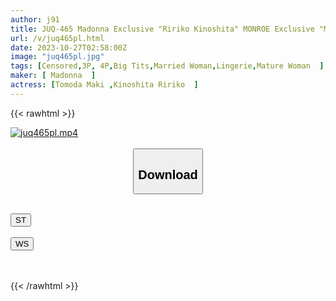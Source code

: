 ```yaml
---
author: j91
title: JUQ-465 Madonna Exclusive "Ririko Kinoshita" MONROE Exclusive "Maki Tomoda" Collaboration For The First Time Across Labels! ! Double Married Woman Lingerie Salesperson - Ripe Breasts Pincer Creampie Temptation Sales
url: /v/juq465pl.html
date: 2023-10-27T02:58:00Z
image: "juq465pl.jpg"
tags: [Censored,3P, 4P,Big Tits,Married Woman,Lingerie,Mature Woman	 ]
maker: [ Madonna  ]
actress: [Tomoda Maki ,Kinoshita Ririko  ]
---
```



{{< rawhtml >}}

<div class="video" data-videoid="k23v2p7PeZHDKz">
    <a href="javascript:;">
        <img src="https://my.j91.asia/v/juq465pl.jpg" width="WIDTH" height="HEIGHT" alt="juq465pl.mp4" loading="lazy">
    </a>
</div>

<script type="text/javascript" src="https://j91.asia/asset/on-demand-st.js"></script>

<br>
  <link rel="stylesheet" href="https://j91.asia/asset/bs5.css">
  
  <center>
  <button class="btn btn-primary" type="button" data-bs-toggle="collapse" data-bs-target=".multi-collapse" aria-expanded="false" aria-controls="multiCollapseExample1 multiCollapseExample2"><h2>Download</h2></button></center>
</p>
<div class="row">
  <div class="col">
    <div class="collapse multi-collapse" id="multiCollapseExample1">
      <div class="card card-body">
	      	      <br>
<div class="buttons">  
<a href="https://streamtape.to/v/k23v2p7PeZHDKz"><button class="btn-hover color-3"><i class="fa fa-download"></i> ST</button></a></div>
    </div>
  </div>
</div>
  <div class="col">
    <div class="collapse multi-collapse" id="multiCollapseExample2">
      <div class="card card-body">
	      <br>
<div class="buttons">
    <a href="https://wolfstream.tv/l26w2edksqur"><button class="btn-hover color-9"><i class="fa fa-download"></i> WS</button></a></div>
<br><br>
      </div>
    </div>
  </div>
</div>

{{< /rawhtml >}}